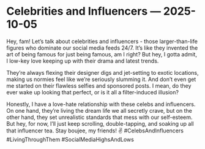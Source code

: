 # Celebrities and Influencers — 2025-10-05

Hey, fam! Let’s talk about celebrities and influencers - those larger-than-life figures who dominate our social media feeds 24/7. It’s like they invented the art of being famous for just being famous, am I right? But hey, I gotta admit, I low-key love keeping up with their drama and latest trends. 

They’re always flexing their designer digs and jet-setting to exotic locations, making us normies feel like we’re seriously slumming it. And don’t even get me started on their flawless selfies and sponsored posts. I mean, do they ever wake up looking that perfect, or is it all a filter-induced illusion?

Honestly, I have a love-hate relationship with these celebs and influencers. On one hand, they’re living the dream life we all secretly crave, but on the other hand, they set unrealistic standards that mess with our self-esteem. But hey, for now, I’ll just keep scrolling, double-tapping, and soaking up all that influencer tea. Stay boujee, my friends! ✌️ #CelebsAndInfluencers #LivingThroughThem #SocialMediaHighsAndLows